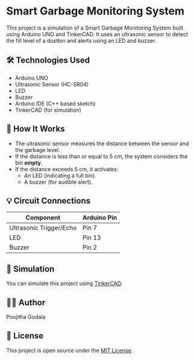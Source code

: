 # Smart Garbage Monitoring System

This project is a simulation of a Smart Garbage Monitoring System built using Arduino UNO and TinkerCAD. It uses an ultrasonic sensor to detect the fill level of a dustbin and alerts using an LED and buzzer.

## 🛠 Technologies Used
- Arduino UNO
- Ultrasonic Sensor (HC-SR04)
- LED
- Buzzer
- Arduino IDE (C++ based sketch)
- TinkerCAD (for simulation)

## 🚀 How It Works
- The ultrasonic sensor measures the distance between the sensor and the garbage level.
- If the distance is less than or equal to 5 cm, the system considers the bin **empty**.
- If the distance exceeds 5 cm, it activates:
  - An LED (indicating a full bin).
  - A buzzer (for audible alert).

## 💡 Circuit Connections
| Component    | Arduino Pin |
|-------------|-------------|
| Ultrasonic Trigger/Echo | Pin 7       |
| LED         | Pin 13      |
| Buzzer      | Pin 2       |

## 🧪 Simulation
You can simulate this project using [TinkerCAD](https://www.tinkercad.com).

## 🧑‍💻 Author
Poojitha Godala

## 📄 License
This project is open source under the [MIT License](LICENSE).